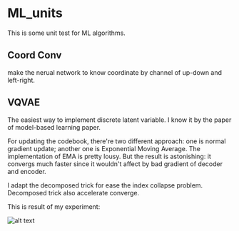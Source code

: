 # ML_units

This is some unit test for ML algorithms.

## Coord Conv 

make the nerual network to know coordinate by channel of up-down and left-right.


## VQVAE
The easiest way to implement discrete latent variable. I know it by the paper of model-based learning paper. 

For updating the codebook, there're two different approach: one is normal gradient update; another one is Exponential Moving Average. The implementation of EMA is pretty lousy. But the result is astonishing: it convergs much faster since it wouldn't affect by bad gradient of decoder and encoder. 

I adapt the decomposed trick for ease the index collapse problem. Decomposed trick also accelerate converge. 

This is result of my experiment:

![alt text](https://github.com/FinnWeng/ML_units/blob/master/VQVAE/result_images/VQVAE_mnist.gif "Gradient V.S. EMA")



